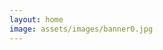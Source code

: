 ```yaml
---
layout: home
image: assets/images/banner0.jpg
---
```

<style>
header.intro{
display:none;
}
</style>